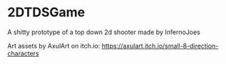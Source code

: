 # 2DTDSGame
A shitty prototype of a top down 2d shooter made by InfernoJoes

Art assets by AxulArt on itch.io: https://axulart.itch.io/small-8-direction-characters
